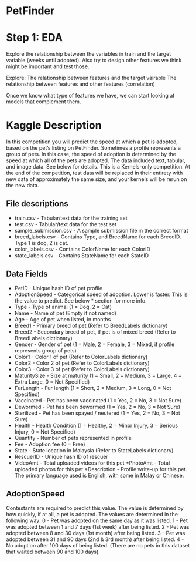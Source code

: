 # PetFinder

# Step 1: EDA
Explore the relationship between the variables in train and the target variable (weeks until adopted). Also try to design other features we think might be important and test those.

Explore:
The relationship between features and the target vairable
The relationship between features and other features (correlation)

Once we know what type of features we have, we can start looking at models that complement them.

# Kaggle Description

In this competition you will predict the speed at which a pet is adopted, based on the pet’s listing on PetFinder. Sometimes a profile represents a group of pets. In this case, the speed of adoption is determined by the speed at which all of the pets are adopted. The data included text, tabular, and image data. See below for details. 
This is a Kernels-only competition. At the end of the competition, test data will be replaced in their entirety with new data of approximately the same size, and your kernels will be rerun on the new data.

## File descriptions

* train.csv - Tabular/text data for the training set
* test.csv - Tabular/text data for the test set
* sample_submission.csv - A sample submission file in the correct format
* breed_labels.csv - Contains Type, and BreedName for each BreedID. Type 1 is dog, 2 is cat.
* color_labels.csv - Contains ColorName for each ColorID
* state_labels.csv - Contains StateName for each StateID

## Data Fields

* PetID - Unique hash ID of pet profile
* AdoptionSpeed - Categorical speed of adoption. Lower is faster. This is the value to predict. See below * section for more info.
* Type - Type of animal (1 = Dog, 2 = Cat)
* Name - Name of pet (Empty if not named)
* Age - Age of pet when listed, in months
* Breed1 - Primary breed of pet (Refer to BreedLabels dictionary)
* Breed2 - Secondary breed of pet, if pet is of mixed breed (Refer to BreedLabels dictionary)
* Gender - Gender of pet (1 = Male, 2 = Female, 3 = Mixed, if profile represents group of pets)
* Color1 - Color 1 of pet (Refer to ColorLabels dictionary)
* Color2 - Color 2 of pet (Refer to ColorLabels dictionary)
* Color3 - Color 3 of pet (Refer to ColorLabels dictionary)
* MaturitySize - Size at maturity (1 = Small, 2 = Medium, 3 = Large, 4 = Extra Large, 0 = Not Specified)
* FurLength - Fur length (1 = Short, 2 = Medium, 3 = Long, 0 = Not Specified)
* Vaccinated - Pet has been vaccinated (1 = Yes, 2 = No, 3 = Not Sure)
* Dewormed - Pet has been dewormed (1 = Yes, 2 = No, 3 = Not Sure)
* Sterilized - Pet has been spayed / neutered (1 = Yes, 2 = No, 3 = Not Sure)
* Health - Health Condition (1 = Healthy, 2 = Minor Injury, 3 = Serious Injury, 0 = Not Specified)
* Quantity - Number of pets represented in profile
* Fee - Adoption fee (0 = Free)
* State - State location in Malaysia (Refer to StateLabels dictionary)
* RescuerID - Unique hash ID of rescuer
* VideoAmt - Total uploaded videos for this pet
*PhotoAmt - Total uploaded photos for this pet
*Description - Profile write-up for this pet. The primary language used is English, with some in Malay or Chinese.

## AdoptionSpeed

Contestants are required to predict this value. The value is determined by how quickly, if at all, a pet is adopted. The values are determined in the following way: 
0 - Pet was adopted on the same day as it was listed. 
1 - Pet was adopted between 1 and 7 days (1st week) after being listed. 
2 - Pet was adopted between 8 and 30 days (1st month) after being listed. 
3 - Pet was adopted between 31 and 90 days (2nd & 3rd month) after being listed. 
4 - No adoption after 100 days of being listed. (There are no pets in this dataset that waited between 90 and 100 days).


